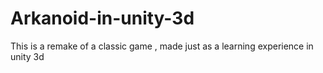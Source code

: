 # Arkanoid-in-unity-3d
This is a remake of a classic game , made just as a learning experience in unity 3d
